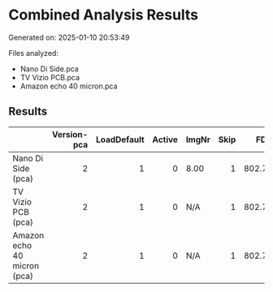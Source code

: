 # Combined Analysis Results

Generated on: 2025-01-10 20:53:49

Files analyzed:
- Nano Di Side.pca
- TV Vizio PCB.pca
- Amazon echo 40 micron.pca

## Results

|                             |   Version-pca |   LoadDefault |   Active | ImgNr   |   Skip |    FDD |    FOD |   Magnification |   VoxelSizeX |   VoxelSizeY |   CalibValue |     cx |     cy |   DetectorRot |   Tilt |   Old_CalibValue |   Type |   NumberImages |   StartImg |   RotationSector |   NoRotation |   EstimatedTime |   RemainingTime |   ScanTimeCmpl |   NrImgDone |   NrImgCmplScan |   RefDriveEnabled |   SkipForNewInterval |   SkipAcc |   FreeRayFactor |   Wnd_L |   Wnd_T |   Wnd_R |   Wnd_B |   Level |   EnableTiles |   Start |   NumTiles |   Interval |   Overlap |   AdjustImg |   SingleImgX |   Averaging |   Top |   Left |   Bottom |   Right |   DimX |   DimY |   Rotation |   FreeRay |   SwBin |   AddSwBin |   Enable |   Counter |   MaxTimes |   TimeTrigOn |   kV |   Time |   MGainPoints |   Avg |   EnableAutoAcq |   Mode | Amplitude   | Step   |   InitTimeOut |   PixelsizeX |   PixelsizeY |   NrPixelsX |   NrPixelsY |   Timing |   TimingVal |   Binning |   BitPP |   CameraGain |   SatValue |   SatPixNrLimit |   ComPort |   ID |   InitTimeout |   Voltage |   Current |   FocalSpotSize |   Collimation |   WaitTime |   WaitForStable |   FocDistX |   FocDistY |   SpinStepkV |   SpinStepuA |   Macro |   RestrictNumSpots |   PreWarning |   MinGainCurrent |   JoyDriveDoorOpen |   SecPosSample |   MinSampleDetPos |   EnableKeyboardJoy |   KeyJoyVelocityFactor |   LoadPos |   AcqPos |   XSample |   YSample |   ZSample |   RSample |   XDetector | BHC_Param   |
|:----------------------------|--------------:|--------------:|---------:|:--------|-------:|-------:|-------:|----------------:|-------------:|-------------:|-------------:|-------:|-------:|--------------:|-------:|-----------------:|-------:|---------------:|-----------:|-----------------:|-------------:|----------------:|----------------:|---------------:|------------:|----------------:|------------------:|---------------------:|----------:|----------------:|--------:|--------:|--------:|--------:|--------:|--------------:|--------:|-----------:|-----------:|----------:|------------:|-------------:|------------:|------:|-------:|---------:|--------:|-------:|-------:|-----------:|----------:|--------:|-----------:|---------:|----------:|-----------:|-------------:|-----:|-------:|--------------:|------:|----------------:|-------:|:------------|:-------|--------------:|-------------:|-------------:|------------:|------------:|---------:|------------:|----------:|--------:|-------------:|-----------:|----------------:|----------:|-----:|--------------:|----------:|----------:|----------------:|--------------:|-----------:|----------------:|-----------:|-----------:|-------------:|-------------:|--------:|-------------------:|-------------:|-----------------:|-------------------:|---------------:|------------------:|--------------------:|-----------------------:|----------:|---------:|----------:|----------:|----------:|----------:|------------:|:------------|
| Nano Di Side (pca)          |             2 |             1 |        0 | 8.00    |      1 | 802.78 | 105.87 |            7.58 |         0.03 |         0.03 |        -9.4  |  549.5 |  949.5 |             0 |      0 |                0 |      0 |             18 |       1201 |              360 |            0 |               0 |            1200 |           1200 |        1201 |            1201 |                 0 |                   25 |         1 |               1 |       0 |       0 |      10 |      10 |    5359 |             1 |       0 |          1 |          1 |         9 |           1 |         1110 |           2 |    62 |    457 |     1961 |    1566 |   1100 |   1900 |          0 |      5359 |       1 |          0 |        1 |         0 |         10 |            0 |  195 |     60 |             3 |     3 |               1 |      0 | 5.00        | 1.00   |         60000 |          0.2 |          0.2 |        2024 |        2024 |        1 |       200.1 |         0 |      16 |            2 |      15563 |            4096 |         0 | 2476 |          8000 |       190 |       130 |            24.7 |            -1 |       1000 |           20000 |          0 |          0 |           10 |           10 |       0 |                  0 |            0 |               10 |                  0 |            250 |               300 |                   0 |                   0.25 |         0 |        0 |         0 |     69.67 |    105.87 |         0 |           0 | N/A         |
| TV Vizio PCB (pca)          |             2 |             1 |        0 | N/A     |      1 | 802.78 | 436.72 |            1.84 |         0.11 |         0.11 |        -0.92 | 1011.5 | 1011.5 |             0 |      0 |                0 |      0 |             18 |       2801 |              360 |            0 |               0 |            2800 |           2800 |        2801 |            2801 |                 0 |                   25 |         1 |               1 |       0 |       0 |      10 |      10 |    7854 |             1 |       0 |          1 |         60 |         9 |           1 |         2024 |           2 |     0 |      0 |     2023 |    2023 |   2024 |   2024 |          0 |      7993 |       1 |          0 |        0 |         0 |         10 |            0 |  225 |     60 |             3 |     4 |               1 |      0 | N/A         | N/A    |         60000 |          0.2 |          0.2 |        2024 |        2024 |        3 |       333.1 |         0 |      16 |            1 |      15563 |            4096 |         0 | 2476 |          8000 |       220 |       450 |            99   |            -1 |       1000 |           20000 |          0 |          0 |           10 |           10 |       0 |                  0 |            0 |               10 |                  0 |            250 |               300 |                   0 |                   0.25 |         0 |        0 |         0 |    158    |    436.72 |         0 |           0 | 7.00        |
| Amazon echo 40 micron (pca) |             2 |             1 |        0 | N/A     |      1 | 802.78 | 163.19 |            4.92 |         0.04 |         0.04 |        -1.23 | 1011.5 | 1011.5 |             0 |      0 |                0 |      0 |             18 |       1801 |              360 |            0 |               0 |            1800 |           1800 |        1801 |            1801 |                 0 |                   25 |         1 |               1 |       0 |       0 |      10 |      10 |    5852 |             1 |       0 |          1 |         60 |         9 |           1 |         2024 |           2 |     0 |      0 |     2023 |    2023 |   2024 |   2024 |          0 |      5909 |       1 |          0 |        0 |         0 |         10 |            0 |  205 |     60 |             3 |     4 |               1 |      0 | N/A         | N/A    |         60000 |          0.2 |          0.2 |        2024 |        2024 |        3 |       333.1 |         0 |      16 |            2 |      15563 |            4096 |         0 | 2476 |          8000 |       200 |       200 |            40   |            -1 |       1000 |           20000 |          0 |          0 |           10 |           10 |       0 |                  0 |            0 |               10 |                  0 |            250 |               300 |                   0 |                   0.25 |         0 |        0 |         0 |    198.3  |    163.19 |         0 |           0 | N/A         |